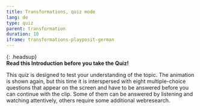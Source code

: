 ```yaml
---
title: Transformations, quiz mode
lang: de
type: quiz
parent: transformation
duration: 10
iframe: transformations-playposit-german
---
```


{: .headsup}                            
**Read this Introduction before you take the Quiz!**

This quiz is designed to test your understanding of the topic. The animation is shown again, but this time it is interspersed with eight multiple-choice questions that appear on the screen and have to be answered before you can continue with the clip. Some of them can be answered by listening and watching attentively, others require some additional webresearch.  




<!-- more -->
